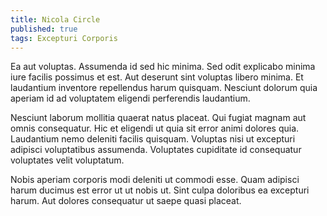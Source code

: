 ```yaml
---
title: Nicola Circle
published: true
tags: Excepturi Corporis
---
```


Ea aut voluptas. Assumenda id sed hic minima. Sed odit explicabo minima iure facilis possimus et est. Aut deserunt sint voluptas libero minima. Et laudantium inventore repellendus harum quisquam. Nesciunt dolorum quia aperiam id ad voluptatem eligendi perferendis laudantium.

Nesciunt laborum mollitia quaerat natus placeat. Qui fugiat magnam aut omnis consequatur. Hic et eligendi ut quia sit error animi dolores quia. Laudantium nemo deleniti facilis quisquam. Voluptas nisi ut excepturi adipisci voluptatibus assumenda. Voluptates cupiditate id consequatur voluptates velit voluptatum.

Nobis aperiam corporis modi deleniti ut commodi esse. Quam adipisci harum ducimus est error ut ut nobis ut. Sint culpa doloribus ea excepturi harum. Aut dolores consequatur ut saepe quasi placeat.